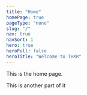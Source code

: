 ```yaml
---
title: "Home"
homePage: true
pageType: "none"
slug: "/"
nav: true
navSort: 1
hero: true
heroFull: false
heroTitle: "Welcome to THKR"
---
```


<p>This is the home page. </p>
<p>This is another part of it</p>